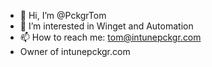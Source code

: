 - 👋 Hi, I’m @PckgrTom
- 👀 I’m interested in Winget and Automation
- 📫 How to reach me: tom@intunepckgr.com
- Owner of intunepckgr.com
<!---
PckgrTom/PckgrTom is a ✨ special ✨ repository because its `README.md` (this file) appears on your GitHub profile.
You can click the Preview link to take a look at your changes.
--->
